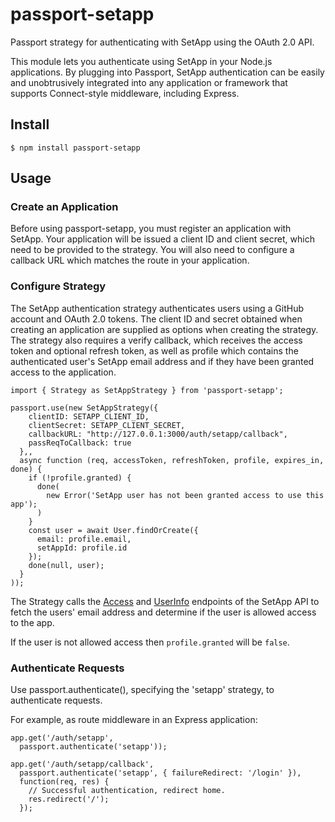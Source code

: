 # passport-setapp

Passport strategy for authenticating with SetApp using the OAuth 2.0 API.

This module lets you authenticate using SetApp in your Node.js applications. By plugging into Passport, SetApp authentication can be easily and unobtrusively integrated into any application or framework that supports Connect-style middleware, including Express.

## Install

`$ npm install passport-setapp`

## Usage

### Create an Application

Before using passport-setapp, you must register an application with SetApp. Your application will be issued a client ID and client secret, which need to be provided to the strategy. You will also need to configure a callback URL which matches the route in your application.

### Configure Strategy

The SetApp authentication strategy authenticates users using a GitHub account and OAuth 2.0 tokens. The client ID and secret obtained when creating an application are supplied as options when creating the strategy. The strategy also requires a verify callback, which receives the access token and optional refresh token, as well as profile which contains the authenticated user's SetApp email address and if they have been granted access to the application.

```
import { Strategy as SetAppStrategy } from 'passport-setapp';

passport.use(new SetAppStrategy({
    clientID: SETAPP_CLIENT_ID,
    clientSecret: SETAPP_CLIENT_SECRET,
    callbackURL: "http://127.0.0.1:3000/auth/setapp/callback",
    passReqToCallback: true
  },,
  async function (req, accessToken, refreshToken, profile, expires_in, done) {
    if (!profile.granted) {
      done(
        new Error('SetApp user has not been granted access to use this app');
      )
    }
    const user = await User.findOrCreate({
      email: profile.email,
      setAppId: profile.id
    });
    done(null, user);
  }
));
```

The Strategy calls the [Access](https://docs.setapp.com/reference/post_application-access) and [UserInfo](https://docs.setapp.com/reference/get_userinfo) endpoints of the SetApp API to fetch the users' email address and determine if the user is allowed access to the app.

If the user is not allowed access then `profile.granted` will be `false`.

### Authenticate Requests

Use passport.authenticate(), specifying the 'setapp' strategy, to authenticate requests.

For example, as route middleware in an Express application:

```
app.get('/auth/setapp',
  passport.authenticate('setapp'));

app.get('/auth/setapp/callback',
  passport.authenticate('setapp', { failureRedirect: '/login' }),
  function(req, res) {
    // Successful authentication, redirect home.
    res.redirect('/');
  });
```
